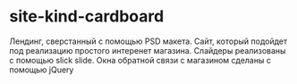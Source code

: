 # site-kind-cardboard
Лендинг, сверстанный с помощью PSD макета.
Сайт, который подойдет под реализацию простого интеренет магазина. Слайдеры реализованы с помощью slick slide. Окна обратной связи с магазином сделаны с помощью jQuery
